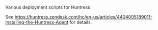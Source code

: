 Various deployment scripts for Huntress

See https://huntress.zendesk.com/hc/en-us/articles/4404005189011-Installing-the-Huntress-Agent for details.
